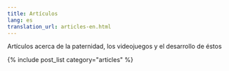 ```yaml
---
title: Artículos
lang: es
translation_url: articles-en.html
---
```


Artículos acerca de la paternidad, los videojuegos y el desarrollo de éstos

{% include post_list category="articles" %}
